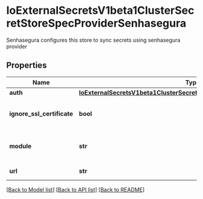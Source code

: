 # IoExternalSecretsV1beta1ClusterSecretStoreSpecProviderSenhasegura

Senhasegura configures this store to sync secrets using senhasegura provider
## Properties
Name | Type | Description | Notes
------------ | ------------- | ------------- | -------------
**auth** | [**IoExternalSecretsV1beta1ClusterSecretStoreSpecProviderSenhaseguraAuth**](IoExternalSecretsV1beta1ClusterSecretStoreSpecProviderSenhaseguraAuth.md) |  | 
**ignore_ssl_certificate** | **bool** | IgnoreSslCertificate defines if SSL certificate must be ignored | [optional] 
**module** | **str** | Module defines which senhasegura module should be used to get secrets | 
**url** | **str** | URL of senhasegura | 

[[Back to Model list]](../README.md#documentation-for-models) [[Back to API list]](../README.md#documentation-for-api-endpoints) [[Back to README]](../README.md)



